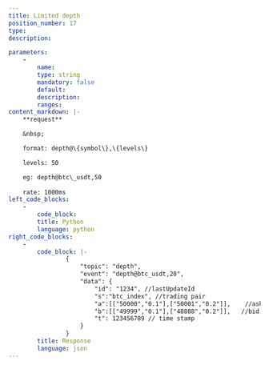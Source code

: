 ```yaml
---
title: Limited depth
position_number: 17
type:
description: 

parameters:
    -
        name:
        type: string
        mandatory: false
        default:
        description:
        ranges:
content_markdown: |-
    **request**

    &nbsp;

    format: depth@\{symbol\},\{levels\}

    levels: 50

    eg: depth@btc\_usdt,50
    
    rate: 1000ms
left_code_blocks:
    -
        code_block:
        title: Python
        language: python
right_code_blocks:
    -
        code_block: |-
                {
                    "topic": "depth", 
                    "event": "depth@btc_usdt,20", 
                    "data": {
                        "id": "1234", //lastUpdateId
                        "s":"btc_index", //trading pair
                        "a":[["50000","0.1"],["50001","0.2"]],    //ask sell order queue,[price, quantity]
                        "b":[["49999","0.1"],["48888","0.2"]],   //bid buy queue
                        "t": 123456789 // time stamp
                    }
                }
        title: Response
        language: json
---
```

